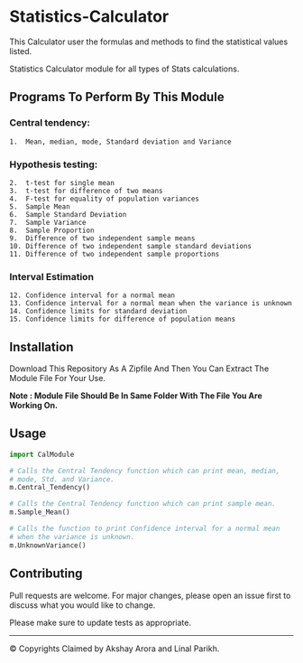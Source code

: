 # Statistics-Calculator
This Calculator user the formulas and methods to find the statistical values listed.

Statistics Calculator module for all types of Stats calculations.

## Programs To Perform By This Module
  ### Central tendency: 

    1.	Mean, median, mode, Standard deviation and Variance
    
  ### Hypothesis testing:
  
    2.	t-test for single mean    
    3.	t-test for difference of two means    
    4.	F-test for equality of population variances
    5.	Sample Mean
    6.	Sample Standard Deviation
    7.	Sample Variance
    8.	Sample Proportion
    9.	Difference of two independent sample means
    10.	Difference of two independent sample standard deviations
    11.	Difference of two independent sample proportions
    
  ### Interval Estimation
  
    12.	Confidence interval for a normal mean
    13.	Confidence interval for a normal mean when the variance is unknown
    14.	Confidence limits for standard deviation
    15.	Confidence limits for difference of population means

## Installation
  Download This Repository As A Zipfile And Then You Can Extract The Module File For Your Use.
  
  **Note : Module File Should Be In Same Folder With The File You Are Working On.**
  
## Usage
  ```Python
  import CalModule
  
  # Calls the Central Tendency function which can print mean, median, 
  # mode, Std. and Variance.
  m.Central_Tendency()
  
  # Calls the Central Tendency function which can print sample mean.
  m.Sample_Mean()
  
  # Calls the function to print Confidence interval for a normal mean 
  # when the variance is unknown.
  m.UnknownVariance()
  ```
## Contributing
Pull requests are welcome. For major changes, please open an issue first to discuss what you would like to change.

Please make sure to update tests as appropriate.

***

&copy; Copyrights Claimed by Akshay Arora and Linal Parikh.
